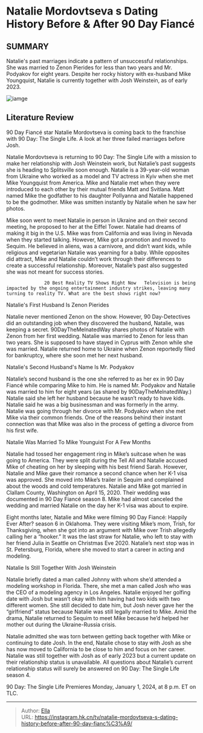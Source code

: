 # Natalie Mordovtseva s Dating History Before &amp; After 90 Day Fiancé


## SUMMARY 



  Natalie&#39;s past marriages indicate a pattern of unsuccessful relationships.   She was married to Zenon Pierides for less than two years and Mr. Podyakov for eight years.   Despite her rocky history with ex-husband Mike Youngquist, Natalie is currently together with Josh Weinstein, as of early 2023.  

![iamge](https://static1.srcdn.com/wordpress/wp-content/uploads/2023/12/saturday-11-am-natalie-mordovtseva-s-dating-history-before-after-90-day-fiance.jpg)

## Literature Review
90 Day Fiancé star Natalie Mordovtseva is coming back to the franchise with 90 Day: The Single Life. A look at her three failed marriages before Josh.




Natalie Mordovtseva is returning to 90 Day: The Single Life with a mission to make her relationship with Josh Weinstein work, but Natalie’s past suggests she is heading to Splitsville soon enough. Natalie is a 39-year-old woman from Ukraine who worked as a model and TV actress in Kyiv when she met Mike Youngquist from America. Mike and Natalie met when they were introduced to each other by their mutual friends Matt and Svitlana. Matt named Mike the godfather to his daughter Pollyanna and Natalie happened to be the godmother. Mike was smitten instantly by Natalie when he saw her photos.




Mike soon went to meet Natalie in person in Ukraine and on their second meeting, he proposed to her at the Eiffel Tower. Natalie had dreams of making it big in the U.S. Mike was from California and was living in Nevada when they started talking. However, Mike got a promotion and moved to Sequim. He believed in aliens, was a carnivore, and didn’t want kids, while religious and vegetarian Natalie was yearning for a baby. While opposites did attract, Mike and Natalie couldn’t work through their differences to create a successful relationship. Moreover, Natalie’s past also suggested she was not meant for success stories.

                  20 Best Reality TV Shows Right Now   Television is being impacted by the ongoing entertainment industry strikes, leaving many turning to reality TV. What are the best shows right now?    


 Natalie&#39;s First Husband Is Zenon Pierides 

 




Natalie never mentioned Zenon on the show. However, 90 Day-Detectives did an outstanding job when they discovered the husband, Natalie, was keeping a secret. 90DayTheMelnatedWay shares photos of Natalie with Zenon from her first wedding. Natalie was married to Zenon for less than two years. She is supposed to have stayed in Cyprus with Zenon while she was married. Natalie returned home to Ukraine when Zenon reportedly filed for bankruptcy, where she soon met her next husband.



 Natalie&#39;s Second Husband&#39;s Name Is Mr. Podyakov 

 

Natalie’s second husband is the one she referred to as her ex in 90 Day Fiancé while comparing Mike to him. He is named Mr. Podyakov and Natalie was married to him for eight years (as shared by 90DayTheMelnatedWay.) Natalie said she left her husband because he wasn’t ready to have kids. Natalie said he was a big businessman and was formerly in the army. Natalie was going through her divorce with Mr. Podyakov when she met Mike via their common friends. One of the reasons behind their instant connection was that Mike was also in the process of getting a divorce from his first wife.






 Natalie Was Married To Mike Younguist For A Few Months 
         

Natalie had tossed her engagement ring in Mike’s suitcase when he was going to America. They were split during the Tell All and Natalie accused Mike of cheating on her by sleeping with his best friend Sarah. However, Natalie and Mike gave their romance a second chance when her K-1 visa was approved. She moved into Mike’s trailer in Sequim and complained about the woods and cold temperatures. Natalie and Mike got married in Clallam County, Washington on April 15, 2020. Their wedding was documented in 90 Day Fiancé season 8. Mike had almost canceled the wedding and married Natalie on the day her K-1 visa was about to expire.

Eight months later, Natalie and Mike were filming 90 Day Fiancé: Happily Ever After? season 6 in Oklahoma. They were visiting Mike’s mom, Trish, for Thanksgiving, when she got into an argument with Mike over Trish allegedly calling her a “hooker.” It was the last straw for Natalie, who left to stay with her friend Julia in Seattle on Christmas Eve 2020. Natalie’s next stop was in St. Petersburg, Florida, where she moved to start a career in acting and modeling.






 Natalie Is Still Together With Josh Weinstein 
          

Natalie briefly dated a man called Johnny with whom she’d attended a modeling workshop in Florida. There, she met a man called Josh who was the CEO of a modeling agency in Los Angeles. Natalie enjoyed her golfing date with Josh but wasn’t okay with him having had two kids with two different women. She still decided to date him, but Josh never gave her the “girlfriend” status because Natalie was still legally married to Mike. Amid the drama, Natalie returned to Sequim to meet Mike because he’d helped her mother out during the Ukraine-Russia crisis.

Natalie admitted she was torn between getting back together with Mike or continuing to date Josh. In the end, Natalie chose to stay with Josh as she has now moved to California to be close to him and focus on her career. Natalie was still together with Josh as of early 2023 but a current update on their relationship status is unavailable. All questions about Natalie’s current relationship status will surely be answered on 90 Day: The Single Life season 4.






90 Day: The Single Life Premieres Monday, January 1, 2024, at 8 p.m. ET on TLC.






---

> Author: [Ella](https://instagram.hk.cn/)  
> URL: https://instagram.hk.cn/tv/natalie-mordovtseva-s-dating-history-before-after-90-day-fianc%C3%A9/  

